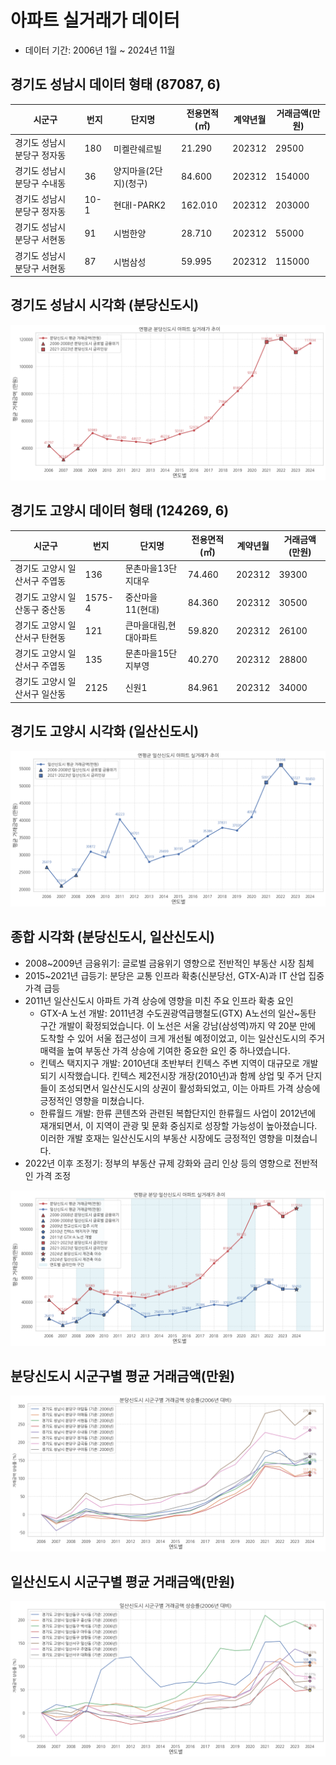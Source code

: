 # 아파트 실거래가 데이터
* 데이터 기간: 2006년 1월 ~ 2024년 11월

## 경기도 성남시 데이터 형태 (87087, 6)

| 시군구                      | 번지 | 단지명                | 전용면적(㎡) | 계약년월 | 거래금액(만원) |
| --------------------------- | ---- | --------------------- | ------------ | -------- | -------------- |
| 경기도 성남시 분당구 정자동 | 180  | 미켈란쉐르빌          | 21.290       | 202312   | 29500          |
| 경기도 성남시 분당구 수내동 | 36   | 양지마을(2단지)(청구) | 84.600       | 202312   | 154000         |
| 경기도 성남시 분당구 정자동 | 10-1 | 현대I-PARK2           | 162.010      | 202312   | 203000         |
| 경기도 성남시 분당구 서현동 | 91   | 시범한양              | 28.710       | 202312   | 55000          |
| 경기도 성남시 분당구 서현동 | 87   | 시범삼성              | 59.995       | 202312   | 115000         |

## 경기도 성남시 시각화 (분당신도시)

![alt text](image.png)

## 경기도 고양시 데이터 형태 (124269, 6)

| 시군구                        | 번지   | 단지명                | 전용면적(㎡) | 계약년월 | 거래금액(만원) |
| ----------------------------- | ------ | --------------------- | ------------ | -------- | -------------- |
| 경기도 고양시 일산서구 주엽동 | 136    | 문촌마을13단지대우    | 74.460       | 202312   | 39300          |
| 경기도 고양시 일산동구 중산동 | 1575-4 | 중산마을11(현대)      | 84.360       | 202312   | 30500          |
| 경기도 고양시 일산서구 탄현동 | 121    | 큰마을대림,현대아파트 | 59.820       | 202312   | 26100          |
| 경기도 고양시 일산서구 주엽동 | 135    | 문촌마을15단지부영    | 40.270       | 202312   | 28800          |
| 경기도 고양시 일산서구 일산동 | 2125   | 신원1                 | 84.961       | 202312   | 34000          |

## 경기도 고양시 시각화 (일산신도시)

![alt text](image-1.png)

## 종합 시각화 (분당신도시, 일산신도시)



* 2008~2009년 금융위기: 글로벌 금융위기 영향으로 전반적인 부동산 시장 침체
* 2015~2021년 급등기: 분당은 교통 인프라 확충(신분당선, GTX-A)과 IT 산업 집중 가격 급등
* 2011년 일산신도시 아파트 가격 상승에 영향을 미친 주요 인프라 확충 요인
  * GTX-A 노선 개발: 2011년경 수도권광역급행철도(GTX) A노선의 일산~동탄 구간 개발이 확정되었습니다. 이 노선은 서울 강남(삼성역)까지 약 20분 만에 도착할 수 있어 서울 접근성이 크게 개선될 예정이었고, 이는 일산신도시의 주거 매력을 높여 부동산 가격 상승에 기여한 중요한 요인 중 하나였습니다.
  * 킨텍스 택지지구 개발: 2010년대 초반부터 킨텍스 주변 지역이 대규모로 개발되기 시작했습니다. 킨텍스 제2전시장 개장(2010년)과 함께 상업 및 주거 단지들이 조성되면서 일산신도시의 상권이 활성화되었고, 이는 아파트 가격 상승에 긍정적인 영향을 미쳤습니다.
  * 한류월드 개발: 한류 콘텐츠와 관련된 복합단지인 한류월드 사업이 2012년에 재개되면서, 이 지역이 관광 및 문화 중심지로 성장할 가능성이 높아졌습니다. 이러한 개발 호재는 일산신도시의 부동산 시장에도 긍정적인 영향을 미쳤습니다.
* 2022년 이후 조정기: 정부의 부동산 규제 강화와 금리 인상 등의 영향으로 전반적인 가격 조정

![alt text](image-2.png)

## 분당신도시 시군구별 평균 거래금액(만원)

![alt text](image-3.png)

## 일산신도시 시군구별 평균 거래금액(만원)

![alt text](image-4.png)
